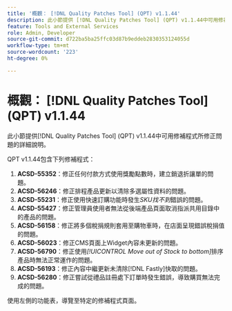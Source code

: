 ```yaml
---
title: '概觀： [!DNL Quality Patches Tool] (QPT) v1.1.44'
description: 此小節提供 [!DNL Quality Patches Tool] (QPT) v1.1.44中可用修補程式所修正問題的詳細說明。
feature: Tools and External Services
role: Admin, Developer
source-git-commit: d722ba5ba25ffc03d87b9eddeb2830353124055d
workflow-type: tm+mt
source-wordcount: '223'
ht-degree: 0%

---
```


# 概觀： [!DNL Quality Patches Tool] (QPT) v1.1.44

此小節提供[!DNL Quality Patches Tool] (QPT) v1.1.44中可用修補程式所修正問題的詳細說明。

QPT v1.1.44包含下列修補程式：

1. **ACSD-55352**：修正任何付款方式使用獎勵點數時，建立銷退折讓單的問題。
1. **ACSD-56246**：修正排程產品更新以清除多選屬性資料的問題。
1. **ACSD-55231**：修正使用快速訂購功能時發生&#x200B;*SKU找不到*&#x200B;錯誤的問題。
1. **ACSD-55427**：修正管理員使用者無法從後端產品頁面取消指派共用目錄中的產品的問題。
1. **ACSD-56158**：修正將多個稅捐規則套用至購物車時，在店面呈現錯誤稅捐值的問題。
1. **ACSD-56023**：修正CMS頁面上Widget內容未更新的問題。
1. **ACSD-56790**：修正使用&#x200B;*[!UICONTROL Move out of Stock to bottom]*&#x200B;排序產品時無法正常運作的問題。
1. **ACSD-56193**：修正內容中繼更新未清除[!DNL Fastly]快取的問題。
1. **ACSD-56280**：修正嘗試從禮品註冊處下訂單時發生錯誤，導致購買無法完成的問題。

使用左側的功能表，導覽至特定的修補程式頁面。
